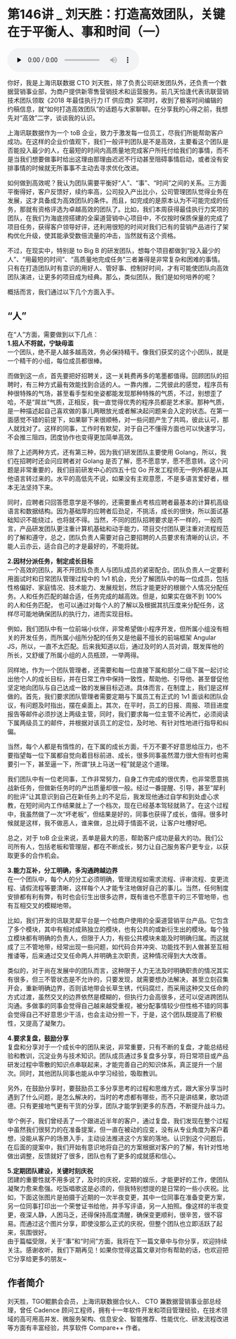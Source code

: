 # 第146讲 _ 刘天胜：打造高效团队，关键在于平衡人、事和时间（一）

<audio id="audio" title="第146讲 | 刘天胜：打造高效团队，关键在于平衡人、事和时间（一）" controls="" preload="none"><source id="mp3" src="https://static001.geekbang.org/resource/audio/b9/c0/b9c144a7be2d8d27dda8588cabed31c0.mp3"></audio>

你好，我是上海讯联数据 CTO 刘天胜，除了负责公司研发团队外，还负责一个数据营销事业部，为商户提供新零售营销技术和运营服务。前几天恰逢代表讯联营销技术团队领取《2018 年最佳执行力 IT 供应商》奖项时，收到了极客时间编辑的约稿信息，就“如何打造高效团队”的话题与大家聊聊。在分享我的心得之前，我想先对“高效”二字，谈谈我的认识。

上海讯联数据作为一个 toB 企业，致力于激发每一位员工，尽我们所能帮助客户成功。在这样的企业价值观下，我们一般评判团队是不是高效，主要看这个团队是否能投入最少的人，在最短的时间内高质量地完成客户所托付给我们的事情，而不是当我们想要做事时给出这理由那理由迟迟不行动甚至阻碍事情启动，或者没有安排事情的时候就无所事事不主动去寻求优化改进。

如何做到高效呢？我认为团队需要平衡好“人”、“事”、“时间”之间的关系。三方面平衡得好，客户反馈好，续约率高，公司投入产出比小，公司管理团队觉得业务在发展，这才具备成为高效团队的条件。而且，如完成的是原本认为不可能完成的任务，那就有资格评选为卓越高效的团队了。比如，我们本周获得最佳执行力奖项的团队，在我们为海底捞搭建的全渠道营销中心项目中，不仅按时保质保量的完成了项目任务，获得客户领导好评，还利用很短的时间对我们已有的营销产品进行了架构优化升级，使其能承受数倍流量的冲击，当然就有这个资格。

不过，在现实中，特别是 to Big B 的研发团队，想每个项目都做到“投入最少的人”、“用最短的时间”、“高质量地完成任务”三者兼得是非常复杂和困难的事情。只有在打造团队时有意识的用好人、管好事、控制好时间，才有可能使团队向高效团队演进，让更多的项目成为经典。那么，类似团队，我们是如何培养的呢？

概括而言，我们通过以下几个方面入手。

## “人”

在“人”方面，需要做到以下几点：<br>
**1.招人不将就，宁缺毋滥**<br>
一个团队，绝不是人越多越高效，务必保持精干。像我们获奖的这个小团队，就是一个精干的小组，每位成员都很棒。

而做到这一点，首先要把好招聘关，这一关耗费再多的笔墨都值得。回顾团队的招聘时，有三种方式最有效能找到合适的人。一靠内推，二凭彼此的感觉，程序员有种很特殊的气场，甚至看手型和坐姿都能发现那种特殊的气质，不过，别想歪了哈，不是“屌丝”气质，正相反，我一直觉得优秀的程序员都是艺术家。那种气质，是一种描述起自己喜欢做的事儿两眼放光或者解决起问题来会入定的状态。在第一面感觉不错的前提下，如果聊下来很顺畅，对一些问题产生了共鸣，彼此认可，那人就找对了。这样的同事，工作时有默契，对于自己不懂得方面也可以快速学习，不会推三阻四，团度协作也变得更加简单高效。

除了上述两种方式，还有第三种，因为我们研发团队主要使用 Golang，所以，我们在招聘时还会问应聘者对 Golang 是否了解，愿不愿意学，愿不愿意转。这个问题是非常重要的，我们目前研发中心的四五十位 Go 开发工程师无一例外都是从其他语言转过来的。水平的高低先不说，如果没有主观意愿，不是多语言爱好者，根本无法坚持下来。

同时，应聘者只回答愿意学是不够的，还需要重点考核应聘者最基本的计算机高级语言和数据结构。因为基础厚的应聘者后劲足，不挑活，成长的很快，所以面试基础知识不能绕过，也将就不得。当然，不同的团队招聘要求是不一样的，一般而言，产品研发团队更注重计算机基础和动手能力，项目交付团队更注重对流程规范的了解和遵守，总之，团队负责人需要对自己要招聘的人员要求有清晰的认识，不能人云亦云，适合自己的才是最好的，不能将就。

**2.因材分派任务，制定成长目标**<br>
一个高效的团队，离不开团队负责人与团队成员的紧密配合。团队负责人一定要利用面试时和日常团队管理过程中的 1v1 机会，充分了解团队中的每一位成员，包括性格偏好、家庭情况、技术能力、发展规划，然后才能更好的根据个人情况分配任务。人和任务匹配的越合适，任务完成的越高效。但是，如果实在做不到 100% 的人和任务匹配， 也可以通过对每个人的了解以及根据其抗压度来分配任务，这样尽可能地确保团队的执行力，进而实现目标。

例如，我们团队中有一位前端小伙伴，非常希望做小程序开发，但所属小组没有相关的开发任务，而所属小组所分配的任务又是他最不擅长的前端框架 Angular JS，所以，一直不太匹配。后来我知道以后，通过及时的人员对调，既发挥他的所长，又舒缓了所属小组的人员瓶颈，一举两得。

同样地，作为一个团队管理者，还需要和每一位直接下属和部分二级下属一起讨论出他个人的成长目标，并在日常工作中保持一致性，帮助他、引导他、甚至督促他坚定地向团队与自己达成一致的发展目标迈进。具体而言，在制度上，我们是这样做的。首先，我们要求团队管理者需要定期与下属员工有正式的 1v1 面谈和团队会议，有问题及时指出，摆在桌面上。其次，在平时，员工的日报、周报、项目进度报告等邮件必须抄送上两级主管，同时，我们要求每一位主管不论再忙，必须阅读下属两级员工的邮件，并根据对该员工的定位，及时地、有针对性地进行指导和纠偏。

当然，每个人都是有惰性的，在下属的成长方面，千万不要不好意思给压力，也不要指望每一位下属都自觉向着目标前进、成长，很多同事虽然潜力很大但有时也需要引一下，甚至逼一下，所谓“扶上马送一程”就是这个道理。

我们团队中有一位老同事，工作非常努力，自身工作完成的很优秀，也非常愿意挑战新任务，但做新任务时的产出质量却很一般。经过一番提醒、引导，甚至“犀利的批评”让其意识到自己在新任务上的不足后，我发现他通过自学和到处虚心求教，在短时间内工作结果就上了一个档次，现在已经基本驾轻就熟了。在这个过程中，我虽然做了一次“坏老板”，但结果是好的，同事也获得了成长，值得。很多时候就是这样，我不做恶人，谁来做，总比碍于情面不说，让客户吐槽好吧。

总之，对于 toB 企业来说，丢单是最大的恶，帮助客户成功是最大的功。我们公司所有人，包括老板和管理层，都在不断成长，努力让自己服务客户更专业，以获取更多的合作机会。

**3.能力互补，分工明确，多沟通跨越边界**<br>
在一个团队中，每个人的分工必须明确，管理流程如需求流程、评审流程、变更流程、请假流程等要清晰，这样每个人才能专注地做好自己的事儿。当然，任何制度安排都有利有弊，有时也会衍生出很多边界，既有谁也不愿意干的三不管地带，也有互相交叉的模糊地带。

比如，我们开发的讯联灵犀平台是一个给商户使用的全渠道营销平台产品。它包含了多个模块，其中有相对成熟独立的模块，也有公共的或新衍生出的模块。每个独立模块都有明确的负责人，但限于人力，有些公共模块未能及时明确归属。而这就成了三不管地带，经常出现一些问题，如代码合并冲突、功能找不到人做甚至互相推诿等，后来通过交叉任命两人并明确主次职责，这种情况得到大大改善。

类似的，对于尚在发展中的团队而言，这种限于人力无法及时明确职责的情况其实有很多，但三不管状态是不允许的，只要发现，就需要想办法解决，甚至立刻召集开会，重新明确边界，否则该地带会长草生锈，代码腐烂，而采用这种交叉任命的方式过渡，虽然交叉的边界依然是模糊的，但执行力会高很多，还可以促进跨团队沟通。多做事的同事会觉得自己越来越受重视，被分配事情较少但性格不错的同事会觉得自己不好意思少干活，也会主动分担一下，于是，这个团队既提高了积极性，又提高了凝聚力。

**4.要求复盘，鼓励分享**<br>
复盘和分享对于一个成长中的团队来说，非常重要，只有不断的复盘，才能总结经验和教训，沉淀业务与技术知识。团队成员通过多复盘多分享，将日常项目或产品研发过程中零散的知识点串联起来，才能完善自己的知识体系，真正提升一个层次。同时，其他团队同事也能从中学习经验，吸取教训。

另外，在鼓励分享时，要鼓励员工多分享思考的过程和思维方式，跟大家分享当时遇到了什么问题，是怎么解决的，当时的考虑都有哪些，而不只是讲结果，歌功颂德。只有更接地气更有干货的分享，团队才能学到更多的东西，不断提升战斗力。

举个例子，我们曾经丢了一个跟进近半年的客户，通过复盘，我们发现在整个过程中虽然我们很努力的在准备提案，但一直在被动的应变，没有从专业角度为客户着想，没能从客户的场景入手，主动设法推进这个方案的落地。认识到这个问题后，在后面的提案中，我们开始有意识地将自己的方案根据对客户的了解，有针对性地做出调整，反馈就好了很多，团队也有了更多的成就感和信心。

**5.定期团队建设，关键时刻庆祝**<br>
团建的重要性就不用多说了，及时的庆祝，定期的娱乐，才能更好的工作，使团队凝聚力愈来愈强。吃饭唱歌这是必须的，但我特别想提的是日常的一些小庆祝。比如，下面这张图片是拍摄于近期的一次半夜变更，其中一位同事在准备变更方案，另一位同事打印出一个荣誉证书给他，并手写评语，另一人拍照。像这样的半夜变更，夜深人静，人困马乏，还得保持高度清醒，确保变更顺利，很辛苦，很不容易。而通过这个图片分享，即使没那么正式的庆祝，但整个团队也立即活跃了起来，氛围很好。<br>
<img src="https://static001.geekbang.org/resource/image/ff/2d/ffcab3d33487b7bb94817f293b45312d.jpg" alt=""><br>
由于篇幅受限，关于“事”和“时间”方面，我将在下一篇文章中与你分享，欢迎持续关注。感谢收听，我们下期再见！如果你觉得这篇文章对你有帮助的话，也欢迎把它分享给更多的朋友~

## 作者简介

刘天胜，TGO鲲鹏会会员，上海讯联数据合伙人、 CTO 兼数据营销事业部总经理，曾任 Cadence 顾问工程师，拥有十一年软件开发和项目管理经验，在技术领域的高可用高并发、微服务架构、信息安全、智能推荐、性能优化、研发流程改进等方面有丰富经验，共享软件 Compare++ 作者。
